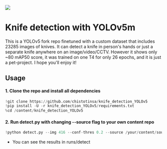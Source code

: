 ![](lpo.bmp)
# Knife detection with YOLOv5m

This is a YOLOv5 fork repo finetuned with a custom dataset that includes 23285 images of knives.
It can detect a knife in person's hands or just a separate knife anywhere on an image/video/CCTV.
However it shows only ~80 mAP50 score, it was trained on one T4 for only 26 epochs, and it is just a pet-project. I hope you'll enjoy it!

## Usage
#### 1. Clone the repo and install all dependencies
```python
!git clone https://github.com/chistotinsa/knife_detection_YOLOv5
!pip install -U -r knife_detection_YOLOv5/requirements.txt
%cd /content/knife_detection_YOLOv5
```

#### 2. Run detect.py with changing --source flag to your own content repo
```python
!python detect.py --img 416 --conf-thres 0.2 --source /your/content/source
```

- You can see the results in runs/detect
